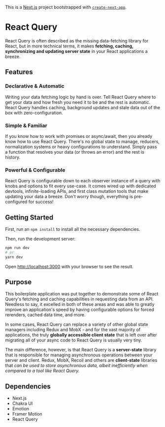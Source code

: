 This is a [Next.js](https://nextjs.org/) project bootstrapped with [`create-next-app`](https://github.com/vercel/next.js/tree/canary/packages/create-next-app).

# React Query

React Query is often described as the missing data-fetching library for React, but in more technical terms, it makes **fetching, caching, synchronizing and updating server state** in your React applications a breeze.

## Features

### Declarative & Automatic

Writing your data fetching logic by hand is over. Tell React Query where to get your data and how fresh you need it to be and the rest is automatic. React Query handles caching, background updates and stale data out of the box with zero-configuration.

### Simple & Familiar

If you know how to work with promises or async/await, then you already know how to use React Query. There's no global state to manage, reducers, normalization systems or heavy configurations to understand. Simply pass a function that resolves your data (or throws an error) and the rest is history.

### Powerful & Configurable

React Query is configurable down to each observer instance of a query with knobs and options to fit every use-case. It comes wired up with dedicated devtools, infinite-loading APIs, and first class mutation tools that make updating your data a breeze. Don't worry though, everything is pre-configured for success!

## Getting Started

First, run an `npm install` to install all the necessary dependencies.

Then, run the development server:

```bash
npm run dev
# or
yarn dev
```

Open [http://localhost:3000](http://localhost:3000) with your browser to see the result.

## Purpose

This boilerplate application was put together to demonstrate some of React Query's fetching and caching capabilities in requesting data from an API. Needless to say, it excelled in both of these areas and was able to greatly improve an application's speed by having configurable options for forced rerenders, cached data time, and more.

In some cases, React Query can replace a variety of other global state managers including Redux and MobX - and for the vast majority of applications, the truly **globally accessible client state** that is left over after migrating all of your async code to React Query is usually very tiny.

The main difference, however, is that React Query is a **server-state** library that is responsible for managing asynchronous operations between your server and client. Redux, MobX, Recoil and others are **client-state** libraries that _can be used to store asynchronous data, albeit inefficiently when compared to a tool like React Query._

## Dependencies

- Next.js
- Chakra UI
- Emotion
- Framer Motion
- React Query
